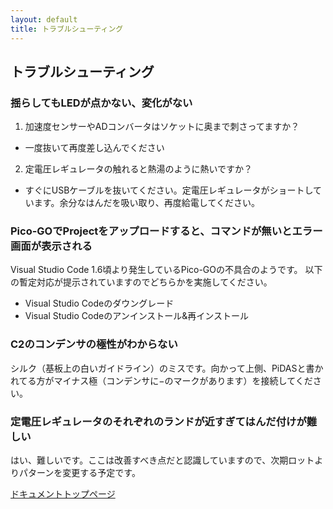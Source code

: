 ```yaml
---
layout: default
title: トラブルシューティング
---
```


## トラブルシューティング

### 揺らしてもLEDが点かない、変化がない

1. 加速度センサーやADコンバータはソケットに奥まで刺さってますか？
  - 一度抜いて再度差し込んでください
2. 定電圧レギュレータの触れると熱湯のように熱いですか？
  - すぐにUSBケーブルを抜いてください。定電圧レギュレータがショートしています。余分なはんだを吸い取り、再度給電してください。

### Pico-GOでProjectをアップロードすると、コマンドが無いとエラー画面が表示される

Visual Studio Code 1.6頃より発生しているPico-GOの不具合のようです。
以下の暫定対応が提示されていますのでどちらかを実施してください。

- Visual Studio Codeのダウングレード
- Visual Studio Codeのアンインストール&再インストール

### C2のコンデンサの極性がわからない

シルク（基板上の白いガイドライン）のミスです。向かって上側、PiDASと書かれてる方がマイナス極（コンデンサに−のマークがあります）を接続してください。

### 定電圧レギュレータのそれぞれのランドが近すぎてはんだ付けが難しい

はい、難しいです。ここは改善すべき点だと認識していますので、次期ロットよりパターンを変更する予定です。

[ドキュメントトップページ](https://nrck.github.io/PiDAS/)

